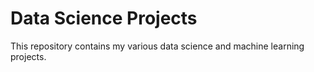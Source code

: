 # Data Science Projects

This repository contains my various data science and machine learning projects.
